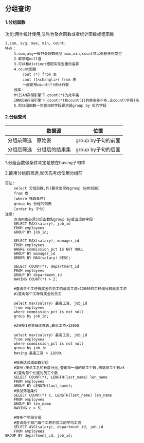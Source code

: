 ## 分组查询

#### 1.分组函数

功能:用作统计使用,又称为聚合函数或者统计函数或组函数

```mysql
1.sum, avg, max, min, count;
特点：
	1.sum,avg一般只处理数值型 max,min,count可以处理任何类型
	2.都忽略null值
	3.可以和distinct搭配实现去重的运算
	4.count函数
		cout (*) from 表
		cout (1<changli>) from 表
		一般使用count(*)统计行数
	效率:
	MYISAM存储引擎下,count(*)的效率高
	INNODB存储引擎下,count(*)和count(1)的效率差不多,比count(字段)高
	5.和分组函数一同查询的字段要求是group by 后的字段
```

#### 2.分组查询

|            | 数据源         | 位置               |
| :--------- | -------------- | ------------------ |
| 分组前筛选 | 原始表         | group by子句的前面 |
| 分组后筛选 | 分组后的结果集 | group by子句的后面 |

1.分组函数做条件肯定是放在having子句中

2.能用分组前筛选,就优先考虑使用分组前

```
语法:
	select 分组函数,列(要求出现在group by的后面)
	from 表
	[where 筛选条件]
	group by 分组的列表
	[order by 子句]
注意:
	查询列表必须分组函数和group by后出现的字段
	SELECT MAX(salary), job_id
	FROM employees
	GROUP BY job_id;
	
	SELECT MAX(salary), manager_id
	FROM employees
	WHERE commission_pct IS NOT NULL
	GROUP BY manager_id
	ORDER BY MAX(salary) DESC;
	
	SELECT COUNT(*), department_id
	FROM employees
	GROUP BY department_id
	HAVING COUNT(*) > 2;
	
	#查询每个工种有奖金的员工的最高工资>12000的工种编号和最高工资
	#1查询每个工种有奖金的员工

	select max(salary) 最高工资, job_id
	from employees
	where commission_pct is not null
	group by job_id;

	#2根据1结果继续筛选,最高工资>12000

	select max(salary) 最高工资, job_id
	from employees
	where commission_pct is not null
	group by job_id
	having 最高工资 > 12000;
	
	#按表达式或函数分组
	#案例:按员工名的长度分组,查询每一组的员工个数,筛选员工个数>5
	#1查询每个长度的员工个数
	SELECT COUNT(*), LENGTH(last_name) len_name
	FROM employees
	GROUP BY LENGTH(last_name);
	#添加筛选条件
	SELECT COUNT(*) c, LENGTH(last_name) len_name
	FROM employees
	GROUP BY len_name
	HAVING c > 5;
	
	#按多个字段分组
	#查询每个部门每个工种的员工的平均工资
	SELECT AVG(salary), department_id, job_id
	FROM employees
GROUP BY department_id, job_id;

```



